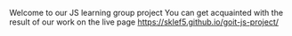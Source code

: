 Welcome to our JS learning group project
You can get acquainted with the result of our work on the live page https://sklef5.github.io/goit-js-project/

